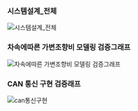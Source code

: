 ### 시스템설계_전체
![시스템설계_전체](https://github.com/user-attachments/assets/272d3ec2-2e81-4551-b6b8-c392c7225a88)

### 차속에따른 가변조향비 모델링 검증그래프
![차속에따른 가변조향비 모델링 검증그래프](https://github.com/user-attachments/assets/62fb6b4b-4d4b-43c8-916b-a0468a7c2a7a)

### CAN 통신 구현 검증래프
![can통신구현](https://github.com/user-attachments/assets/b54a87a1-e397-42d8-a33b-05cedcce5dde)

